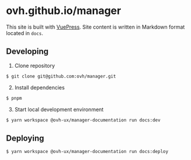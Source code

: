 # ovh.github.io/manager

This site is built with [VuePress][]. Site content is written in Markdown format located in `docs`.

## Developing

1. Clone repository

```sh
$ git clone git@github.com:ovh/manager.git
```

2. Install dependencies

```sh
$ pnpm
```

3. Start local development environment

```sh
$ yarn workspace @ovh-ux/manager-documentation run docs:dev
```

## Deploying

```sh
$ yarn workspace @ovh-ux/manager-documentation run docs:deploy
```

[vuepress]: https://vuepress.vuejs.org/
